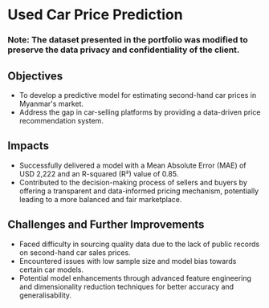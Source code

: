# Used Car Price Prediction
### Note: The dataset presented in the portfolio was modified to preserve the data privacy and confidentiality of the client.

## Objectives

- To develop a predictive model for estimating second-hand car prices in Myanmar's market.
- Address the gap in car-selling platforms by providing a data-driven price recommendation system.

## Impacts

- Successfully delivered a model with a Mean Absolute Error (MAE) of USD 2,222 and an R-squared (R²) value of 0.85.
- Contributed to the decision-making process of sellers and buyers by offering a transparent and data-informed pricing mechanism, potentially leading to a more balanced and fair marketplace.

## Challenges and Further Improvements

- Faced difficulty in sourcing quality data due to the lack of public records on second-hand car sales prices.
- Encountered issues with low sample size and model bias towards certain car models.
- Potential model enhancements through advanced feature engineering and dimensionality reduction techniques for better accuracy and generalisability.

